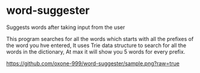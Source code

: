 # word-suggester
Suggests words after taking input from the user

This program searches for all the words which starts with all the prefixes of the word you hve entered,
It uses Trie data structure to search for all the words in the dictionary,
At max it will show you 5 words for every prefix.

https://github.com/oxone-999/word-suggester/sample.png?raw=true
